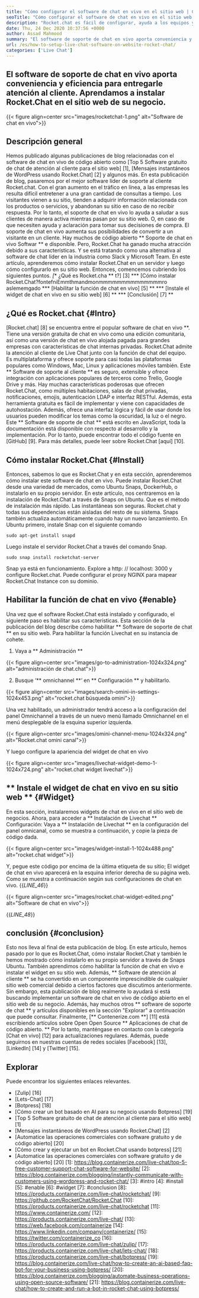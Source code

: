 ```yaml
---
title: "Cómo configurar el software de chat en vivo en el sitio web | Cohete.chat" 
seoTitle: "Cómo configurar el software de chat en vivo en el sitio web | Cohete.chat" 
description: "Rocket.chat es fácil de configurar, ayuda a los equipos y clientes a comunicarse de manera eficiente. Este software de chat en vivo es de código abierto, multiplataforma y autohospedado." 
date: Thu, 24 Dec 2020 10:37:56 +0000
author: Assad Mahmood
summary: "El software de soporte de chat en vivo aporta conveniencia y eficiencia para entregar el soporte al cliente. Aprendamos a instalar Rocket.Chat en el sitio web de su negocio." 
url: /es/how-to-setup-live-chat-software-on-website-rocket-chat/
categories: ['Live Chat']
---
```


## El software de soporte de chat en vivo aporta conveniencia y eficiencia para entregarle atención al cliente. Aprendamos a instalar Rocket.Chat en el sitio web de su negocio.

{{< figure align=center src="images/rocketchat-1.png" alt="Software de chat en vivo">}}


## Descripción general
Hemos publicado algunas publicaciones de blog relacionadas con el software de chat en vivo de código abierto como [Top 5 Software gratuito de chat de atención al cliente para el sitio web] [1], [Mensajes instantáneos de WordPress usando Rocket.Chat] [2] y algunos más. En esta publicación de blog, pasaremos por el mejor software líder de soporte al cliente Rocket.chat. Con el gran aumento en el tráfico en línea, a las empresas les resulta difícil entretener a una gran cantidad de consultas a tiempo. Los visitantes vienen a su sitio, tienden a adquirir información relacionada con los productos o servicios, y abandonan su sitio en caso de no recibir respuesta. Por lo tanto, el soporte de chat en vivo lo ayuda a saludar a sus clientes de manera activa mientras pasan por su sitio web. O, en caso de que necesiten ayuda y aclaración para tomar sus decisiones de compra.
El soporte de chat en vivo aumenta sus posibilidades de convertir a un visitante en un cliente. Hay muchos de código abierto ** Soporte de chat en vivo Softwar ** e disponible. Pero, Rocket.Chat ha ganado mucha atracción debido a sus características. Y se está tratando como una alternativa al software de chat líder en la industria como Slack y Microsoft Team. En este artículo, aprenderemos cómo instalar Rocket.Chat en un servidor y luego cómo configurarlo en su sitio web. Entonces, comencemos cubriendo los siguientes puntos.
  *[** ¿Qué es Rocket.cha ** t?] [3]
  *** [Cómo instalar Rocket.Chat?fontefniEmmthmandmonmmmmmmmmmmmmmmro aslememgado
  *** [Habilitar la función de chat en vivo] [5] **
  *** [Instale el widget de chat en vivo en su sitio web] [6] **
  *** [Conclusión] [7] **

## ¿Qué es Rocket.chat {#Intro}
[Rocket.chat] [8] se encuentra entre el popular software de chat en vivo **. Tiene una versión gratuita de chat en vivo como una edición comunitaria, así como una versión de chat en vivo alojada pagada para grandes empresas con características de chat internas privadas. Rocket.Chat admite la atención al cliente de Live Chat junto con la función de chat del equipo. Es multiplataforma y ofrece soporte para casi todas las plataformas populares como Windows, Mac, Linux y aplicaciones móviles también. Este ** Software de soporte al cliente ** es seguro, extensible y ofrece integración con aplicaciones populares de terceros como Trello, Google Drive y más. Hay muchas características poderosas que ofrecen Rocket.Chat, como múltiples habitaciones, salas de chat privadas, notificaciones, emojis, autenticación LDAP e interfaz RESTful. Además, esta herramienta gratuita es fácil de implementar y viene con capacidades de autohostación. Además, ofrece una interfaz lógica y fácil de usar donde los usuarios pueden modificar los temas como la oscuridad, la luz o el negro.
Este ** Software de soporte de chat ** está escrito en JavaScript, toda la documentación está disponible con respecto al desarrollo y la implementación. Por lo tanto, puede encontrar todo el código fuente en [GitHub] [9]. Para más detalles, puede leer sobre Rocket.Chat [aquí] [10].

## Cómo instalar Rocket.Chat {#Install}
Entonces, sabemos lo que es Rocket.Chat y en esta sección, aprenderemos cómo instalar este software de chat en vivo. Puede instalar Rocket.Chat desde una variedad de mercados, como Ubuntu Snaps, DockerHub, o instalarlo en su propio servidor. En este artículo, nos centraremos en la instalación de Rocket.Chat a través de Snaps on Ubuntu. Que es el método de instalación más rápido.
Las instantáneas son seguras. Rocket.chat y todas sus dependencias están aisladas del resto de su sistema. Snaps también actualiza automáticamente cuando hay un nuevo lanzamiento.
En Ubuntu primero, instale Snap con el siguiente comando
```
sudo apt-get install snapd
```
Luego instale el servidor Rocket.Chat a través del comando Snap.
```
sudo snap install rocketchat-server
```
Snap ya está en funcionamiento. Explore a http: // localhost: 3000 y configure Rocket.chat. Puede configurar el proxy NGINX para mapear Rocket.Chat Instance con su dominio.

## Habilitar la función de chat en vivo {#enable}
Una vez que el software Rocket.Chat está instalado y configurado, el siguiente paso es habilitar sus características. Esta sección de la publicación del blog describe cómo habilitar ** Software de soporte de chat ** en su sitio web. Para habilitar la función Livechat en su instancia de cohete.
1. Vaya a ** Administración **

{{< figure align=center src="images/go-to-administration-1024x324.png" alt="administración de chat.chat">}}

2. Busque ‘** omnichannel **‘ en ** Configuración ** y habilitarlo.

{{< figure align=center src="images/search-omini-in-settings-1024x453.png" alt="rocket.chat búsqueda omini">}}

Una vez habilitado, un administrador tendrá acceso a la configuración del panel Omnichannel a través de un nuevo menú llamado Omnichannel en el menú desplegable de la esquina superior izquierda.

{{< figure align=center src="images/omini-channel-menu-1024x324.png" alt="Rocket.chat omini canal">}}

Y luego configure la apariencia del widget de chat en vivo

{{< figure align=center src="images/livechat-widget-demo-1-1024x724.png" alt="rocket.chat widget livechat">}}


## ** Instale el widget de chat en vivo en su sitio web ** {#Widget}
En esta sección, instalaremos widgets de chat en vivo en el sitio web de negocios. Ahora, para acceder a ** Instalación de Livechat ** Configuración:
Vaya a ** Instalación de Livechat ** en la configuración del panel omnicanal, como se muestra a continuación, y copie la pieza de código dada.

{{< figure align=center src="images/widget-install-1-1024x488.png" alt="rocket.chat widget">}}

Y, pegue este código por encima de la última etiqueta de su sitio; El widget de chat en vivo aparecerá en la esquina inferior derecha de su página web. Como se muestra a continuación según sus configuraciones de chat en vivo.
{{_LINE_46_}}

{{< figure align=center src="images/rocket.chat-widget-edited.png" alt="Software de chat en vivo">}}

{{_LINE_48_}}

## conclusión {#conclusion}
Esto nos lleva al final de esta publicación de blog. En este artículo, hemos pasado por lo que es Rocket.Chat, cómo instalar Rocket.Chat y también le hemos mostrado cómo instalarlo en su propio servidor a través de Snaps Ubuntu. También aprendimos cómo habilitar la función de chat en vivo e instalar el widget en su sitio web. Además, ** Software de atención al cliente ** se ha convertido en un componente imprescindible de cualquier sitio web comercial debido a ciertos factores que discutimos anteriormente. Sin embargo, esta publicación de blog realmente lo ayudará si está buscando implementar un software de chat en vivo de código abierto en el sitio web de su negocio. Además, hay muchos otros ** software de soporte de chat ** y artículos disponibles en la sección "Explorar" a continuación que puede consultar.
Finalmente, [** Contenerize.com **] [11] está escribiendo artículos sobre Open Open Source ** Aplicaciones de chat de código abierto. ** Por lo tanto, manténgase en contacto con la categoría [Chat en vivo] [12] para actualizaciones regulares. Además, puede seguirnos en nuestras cuentas de redes sociales [Facebook] [13], [LinkedIn] [14] y [Twitter] [15].

## Explorar
Puede encontrar los siguientes enlaces relevantes.
  * [Zulip] [16]
  * [Lets-Chat] [17]
  * [Botpress] [18]
  * [Cómo crear un bot basado en AI para su negocio usando Botpress] [19]
  * [Top 5 Software gratuito de chat de atención al cliente para el sitio web] [1]
  * [Mensajes instantáneos de WordPress usando Rocket.Chat] [2]
  * [Automatice las operaciones comerciales con software gratuito y de código abierto] [20]
  * [Cómo crear y ejecutar un bot en Rocket.Chat usando botpress] [21]
  * [Automatice las operaciones comerciales con software gratuito y de código abierto] [20]
[1]: https://blog.containerize.com/live-chat/top-5-free-customer-support-chat-software-for-website/
[2]: https://blog.containerize.com/blogging/instantly-communicate-with-customers-using-wordpress-and-rocket-chat/
[3]: #intro
[4]: #install
[5]: #enable
[6]: #widget
[7]: #conclusion
[8]: https://products.containerize.com/live-chat/rocketchat/
[9]: https://github.com/RocketChat/Rocket.Chat
[10]: https://products.containerize.com/live-chat/rocketchat
[11]: https://www.containerize.com/
[12]: https://products.containerize.com/live-chat/
[13]: https://web.facebook.com/containerize
[14]: https://www.linkedin.com/company/containerize/
[15]: https://twitter.com/containerize_co
[16]: https://products.containerize.com/live-chat/zulip/
[17]: https://products.containerize.com/live-chat/lets-chat/
[18]: https://products.containerize.com/live-chat/botpress/
[19]: https://blog.containerize.com/live-chat/how-to-create-an-ai-based-faq-bot-for-your-business-using-botpress/
[20]: https://blog.containerize.com/blogging/automate-business-operations-using-open-source-software/
[21]: https://blog.containerize.com/live-chat/how-to-create-and-run-a-bot-in-rocket-chat-using-botpress/
